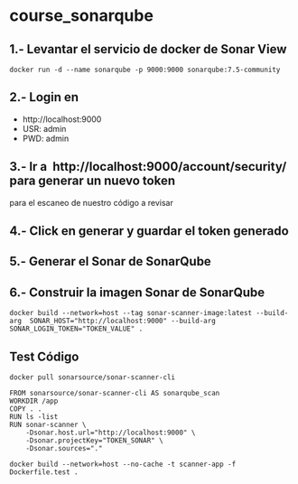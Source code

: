 # course_sonarqube

## 1.- Levantar el servicio de docker de Sonar View
```
docker run -d --name sonarqube -p 9000:9000 sonarqube:7.5-community
```

## 2.- Login en
- http://localhost:9000
- USR: admin
- PWD: admin

## 3.- Ir a ​ http://localhost:9000/account/security/​ para generar un nuevo token
para el escaneo de nuestro código a revisar


## 4.- Click en generar y guardar el token generado

## 5.- Generar el Sonar de SonarQube 

## 6.- Construir la imagen Sonar de SonarQube 

```
docker build --network=host --tag sonar-scanner-image:latest --build-arg  SONAR_HOST="http://localhost:9000" --build-arg SONAR_LOGIN_TOKEN="TOKEN_VALUE" .
```

## Test Código

```
docker pull sonarsource/sonar-scanner-cli 
```



```
FROM sonarsource/sonar-scanner-cli AS sonarqube_scan
WORKDIR /app
COPY . .
RUN ls -list
RUN sonar-scanner \
	-Dsonar.host.url="http://localhost:9000" \
	-Dsonar.projectKey="TOKEN_SONAR" \
	-Dsonar.sources="."
```


```
docker build --network=host --no-cache -t scanner-app -f  Dockerfile.test .
```





